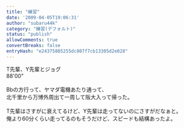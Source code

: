 ```yaml
---
title: "練習"
date: '2009-04-05T19:06:31'
author: "subaru44k"
category: "練習(デフォルト)"
status: "publish"
allowComments: true
convertBreaks: false
entryHash: "e24375805255dc807f7cb13305d2e028"
---
```

T先輩、Y先輩とジョグ<br>
88'00"<br>
<br>
Bbの方行って、ヤマダ電機あたり通って、<br>
北千里から万博外周出て一周して阪大入って帰った。<br>
<br>
T先輩はさすがに衰えてるけど、Y先輩は走ってないのにさすがだなぁと。<br>
俺より60分くらい走ってるのもそうだけど、スピードも結構あったよ。
